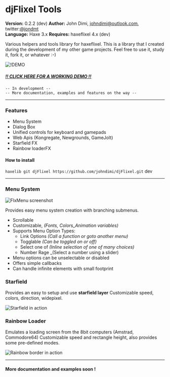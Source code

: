 djFlixel Tools
==============
**Version:** 0.2.2 (dev)
**Author:** John Dimi, <johndimi@outlook.com>, twitter:[@jondmt](https://twitter.com/jondmt)  
**Language:** Haxe 3.x
**Requires:** haxeflixel 4.x (dev)

Various helpers and tools library for haxeflixel. This is a library that I created during the development of my other game projects. Feel free to use it, study it, fork it, or whatever :-)

![!DEMO](http://i.imgur.com/7kvDufP.png)
#####  [!! CLICK HERE FOR A WORKING DEMO !!](http://bit.ly/djflx)

```
-- In development -- 
-- More documentation, examples and features on the way --
```

----------

### Features

 - Menu System
 - Dialog Box
 - Unified controls for keyboard and gamepads
 - Web Apis (Kongregate, Newgrounds, GameJolt)
 - Starfield FX
 - Rainbow loaderFX 
 
#### How to install


```haxelib git djFlixel https://github.com/johndimi/djFlixel.git``` dev

	
--------

### Menu System

![FlxMenu screenshot](http://i.imgur.com/QpJExaG.png)

Provides easy menu system creation with branching submenus.
- Scrollable
- Customizable, _(Fonts, Colors_Animation variables)_
- Supports Menu Option Types:
	- Link Options _(Call a function or goto another menu)_
	- Togglable _(Can be toggled on or off)_
	- Select one of _(Inline selection of one of many choices)_
	- Number Rage _(Select a number using a slider)
- Menu options can be unselectable or disabled
- Offers simple callbacks 
- Can handle infinite elements with small footprint


### Starfield
Provides an easy to setup and use __starfield layer__
Customizable speed, colors, direction, widepixel.

![Starfield in action](http://i.imgur.com/YXD2mUk.gif)

### Rainbow Loader
Emulates a loading screen from the 8bit computers (Amstrad, Commodore64)
Customizable speed and rectangle height, also provides some pre-defined modes.

![Rainbow border in action](http://i.imgur.com/YTjwLWL.gif)

--------

#### More documentation and examples soon !
